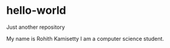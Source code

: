 # hello-world
Just another repository

My name is Rohith Kamisetty
I am a computer science student.
